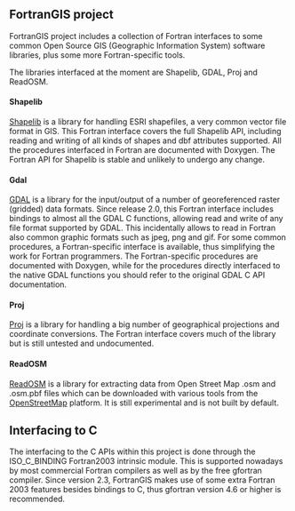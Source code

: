 ## FortranGIS project

FortranGIS project includes a collection of Fortran interfaces to some
common Open Source GIS (Geographic Information System) software
libraries, plus some more Fortran-specific tools.

The libraries interfaced at the moment are Shapelib, GDAL, Proj and
ReadOSM.

#### Shapelib

[Shapelib](http://shapelib.maptools.org/) is a library for handling ESRI shapefiles, a very common
vector file format in GIS. This Fortran interface covers the full
Shapelib API, including reading and writing of all kinds of shapes and
dbf attributes supported.  All the procedures interfaced in Fortran
are documented with Doxygen.  The Fortran API for Shapelib is stable
and unlikely to undergo any change.

#### Gdal

[GDAL](http://www.gdal.org/) is a library for the input/output of a number of georeferenced
raster (gridded) data formats. Since release 2.0, this Fortran
interface includes bindings to almost all the GDAL C functions,
allowing read and write of any file format supported by GDAL. This
incidentally allows to read in Fortran also common graphic formats
such as jpeg, png and gif. For some common procedures, a
Fortran-specific interface is available, thus simplifying the work for
Fortran programmers. The Fortran-specific procedures are documented
with Doxygen, while for the procedures directly interfaced to the
native GDAL functions you should refer to the original GDAL C API
documentation.

#### Proj

[Proj](http://trac.osgeo.org/proj/) is a library for handling a big number of geographical
projections and coordinate conversions. The Fortran interface covers
much of the library but is still untested and undocumented.

#### ReadOSM

[ReadOSM](https://www.gaia-gis.it/fossil/readosm/index) is a library for extracting data from Open Street Map .osm and
.osm.pbf files which can be downloaded with various tools from the
[OpenStreetMap](http://openstreetmap.org/) platform. It is still experimental and is not built by
default.

## Interfacing to C

The interfacing to the C APIs within this project is done through the
ISO_C_BINDING Fortran2003 intrinsic module. This is supported nowadays
by most commercial Fortran compilers as well as by the free gfortran
compiler. Since version 2.3, FortranGIS makes use of some extra
Fortran 2003 features besides bindings to C, thus gfortran version 4.6
or higher is recommended.
